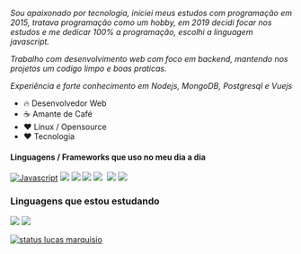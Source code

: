 *Sou apaixonado por tecnologia, iniciei meus estudos com programação em 2015, tratava programação como um hobby, em 2019 decidi focar nos estudos e me dedicar 100% a programação, escolhi a linguagem javascript.*

*Trabalho com desenvolvimento web com foco em backend, mantendo nos projetos um codigo limpo e boas praticas.*

*Experiência e forte conhecimento em Nodejs, MongoDB, Postgresql e Vuejs*

* 🔥 Desenvolvedor Web
* ☕ Amante de Café 
* ❤️ Linux / Opensource
* ❤️ Tecnologia


#### Linguagens / Frameworks que uso no meu dia a dia

[![Javascript](https://img.shields.io/badge/JavaScript-F7DF1E?style=for-the-badge&logo=javascript&logoColor=black)]()
[![](https://img.shields.io/badge/HTML5-E34F26?style=for-the-badge&logo=html5&logoColor=white)]()
[![](https://img.shields.io/badge/CSS3-1572B6?style=for-the-badge&logo=css3&logoColor=white)]()
[![](https://img.shields.io/badge/Node.js-43853D?style=for-the-badge&logo=node.js&logoColor=white)]()
[![](https://img.shields.io/badge/Vue.js-35495E?style=for-the-badge&logo=vue.js&logoColor=4FC08D)]()
[![]()]()
[![](https://img.shields.io/badge/PostgreSQL-316192?style=for-the-badge&logo=postgresql&logoColor=white)]()
[![](https://img.shields.io/badge/MongoDB-4EA94B?style=for-the-badge&logo=mongodb&logoColor=white)]()



### Linguagens que estou estudando

[![](https://img.shields.io/badge/TypeScript-007ACC?style=for-the-badge&logo=typescript&logoColor=white)]()
[![](https://img.shields.io/badge/React_Native-20232A?style=for-the-badge&logo=react&logoColor=61DAFB)]()

[![status lucas marquisio](https://github-readme-stats.vercel.app/api?username=lucas-marquisio&hide=contribs,issues&show_icons=true&theme=tokyonight)](https://github.com/lucas-marquisio)

